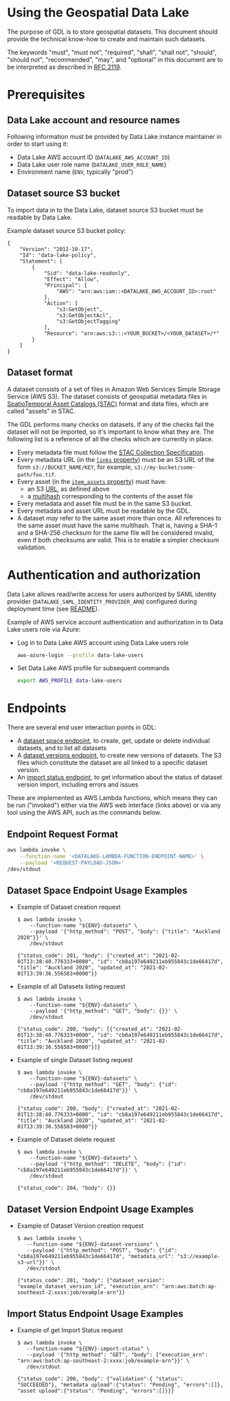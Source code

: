 # Using the Geospatial Data Lake

The purpose of GDL is to store geospatial datasets. This document should provide the technical
know-how to create and maintain such datasets.

The keywords "must", "must not", "required", "shall", "shall not", "should", "should not",
"recommended", "may", and "optional" in this document are to be interpreted as described in
[RFC 2119](https://tools.ietf.org/html/rfc2119).

# Prerequisites

## Data Lake account and resource names

Following information must be provided by Data Lake instance maintainer in order to start using it:

- Data Lake AWS account ID (`DATALAKE_AWS_ACCOUNT_ID`)
- Data Lake user role name (`DATALAKE_USER_ROLE_NAME`)
- Environment name (`ENV`, typically "prod")

## Dataset source S3 bucket

To import data in to the Data Lake, dataset source S3 bucket must be readable by Data Lake.

Example dataset source S3 bucket policy:

```
{
    "Version": "2012-10-17",
    "Id": "data-lake-policy",
    "Statement": [
        {
            "Sid": "data-lake-readonly",
            "Effect": "Allow",
            "Principal": {
                "AWS": "arn:aws:iam::<DATALAKE_AWS_ACCOUNT_ID>:root"
            },
            "Action": [
                "s3:GetObject",
                "s3:GetObjectAcl",
                "s3:GetObjectTagging"
            ],
            "Resource": "arn:aws:s3:::<YOUR_BUCKET>/<YOUR_DATASET>/*"
        }
    ]
}
```

## Dataset format

A dataset consists of a set of files in Amazon Web Services Simple Storage Service (AWS S3). The
dataset consists of geospatial metadata files in
[SpatioTemporal Asset Catalogs (STAC)](https://stacspec.org/) format and data files, which are
called "assets" in STAC.

The GDL performs many checks on datasets. If any of the checks fail the dataset will not be
imported, so it's important to know what they are. The following list is a reference of all the
checks which are currently in place.

- Every metadata file must follow the
  [STAC Collection Specification](https://github.com/radiantearth/stac-spec/blob/master/collection-spec/collection-spec.md).
- Every metadata URL (in the
  [`links` property](https://github.com/radiantearth/stac-spec/blob/master/collection-spec/collection-spec.md#link-object))
  must be an S3 URL of the form `s3://BUCKET_NAME/KEY`, for example,
  `s3://my-bucket/some-path/foo.tif`.
- Every asset (in the
  [`item_assets` property](https://github.com/radiantearth/stac-spec/blob/master/extensions/item-assets/README.md))
  must have:
  - an S3
    [URL](https://github.com/radiantearth/stac-spec/blob/master/item-spec/item-spec.md#asset-object),
    as defined above
  - a
    [multihash](https://github.com/radiantearth/stac-spec/blob/master/extensions/checksum/README.md)
    corresponding to the contents of the asset file
- Every metadata and asset file must be in the same S3 bucket.
- Every metadata and asset URL must be readable by the GDL.
- A dataset _may_ refer to the same asset more than once. All references to the same asset must have
  the same multihash. That is, having a SHA-1 and a SHA-256 checksum for the same file will be
  considered invalid, even if both checksums are valid. This is to enable a simpler checksum
  validation.

# Authentication and authorization

Data Lake allows read/write access for users authorized by SAML identity provider
(`DATALAKE_SAML_IDENTITY_PROVIDER_ARN`) configured during deployment time (see
[README](README.md#aws-infrastructure-deployment-cdk-stack)).

Example of AWS service account authentication and authorization in to Data Lake users role via
Azure:

- Log in to Data Lake AWS account using Data Lake users role

  ```bash
  aws-azure-login --profile data-lake-users
  ```

- Set Data Lake AWS profile for subsequent commands
  ```bash
  export AWS_PROFILE data-lake-users
  ```

# Endpoints

There are several end user interaction points in GDL:

- A [dataset space endpoint](TODO), to create, get, update or delete individual datasets, and to
  list all datasets
- A [dataset versions endpoint](TODO), to create new versions of datasets. The S3 files which
  constitute the dataset are all linked to a specific dataset version.
- An [import status endpoint](TODO), to get information about the status of dataset version import,
  including errors and issues

These are implemented as AWS Lambda functions, which means they can be run ("invoked") either via
the AWS web interface (links above) or via any tool using the AWS API, such as the commands below.

## Endpoint Request Format

```bash
aws lambda invoke \
    --function-name '<DATALAKE-LAMBDA-FUNCTION-ENDPOINT-NAME>' \
    --payload '<REQUEST-PAYLOAD-JSON>'
/dev/stdout
```

## Dataset Space Endpoint Usage Examples

- Example of Dataset creation request

  ```console
  $ aws lambda invoke \
      --function-name "${ENV}-datasets" \
      --payload '{"http_method": "POST", "body": {"title": "Auckland 2020"}}' \
      /dev/stdout

  {"status_code": 201, "body": {"created_at": "2021-02-01T13:38:40.776333+0000", "id": "cb8a197e649211eb955843c1de66417d", "title": "Auckland 2020", "updated_at": "2021-02-01T13:39:36.556583+0000"}}
  ```

- Example of all Datasets listing request

  ```console
  $ aws lambda invoke \
      --function-name "${ENV}-datasets" \
      --payload '{"http_method": "GET", "body": {}}' \
      /dev/stdout

  {"status_code": 200, "body": [{"created_at": "2021-02-01T13:38:40.776333+0000", "id": "cb8a197e649211eb955843c1de66417d", "title": "Auckland 2020", "updated_at": "2021-02-01T13:39:36.556583+0000"}]}
  ```

- Example of single Dataset listing request

  ```console
  $ aws lambda invoke \
      --function-name "${ENV}-datasets" \
      --payload '{"http_method": "GET", "body": {"id": "cb8a197e649211eb955843c1de66417d"}}' \
      /dev/stdout

  {"status_code": 200, "body": {"created_at": "2021-02-01T13:38:40.776333+0000", "id": "cb8a197e649211eb955843c1de66417d", "title": "Auckland 2020", "updated_at": "2021-02-01T13:39:36.556583+0000"}}
  ```

- Example of Dataset delete request

  ```console
  $ aws lambda invoke \
      --function-name "${ENV}-datasets" \
      --payload '{"http_method": "DELETE", "body": {"id": "cb8a197e649211eb955843c1de66417d"}}' \
      /dev/stdout

  {"status_code": 204, "body": {}}
  ```

## Dataset Version Endpoint Usage Examples

- Example of Dataset Version creation request

  ```console
  $ aws lambda invoke \
     --function-name "${ENV}-dataset-versions" \
     --payload '{"http_method": "POST", "body": {"id": "cb8a197e649211eb955843c1de66417d", "metadata_url": "s3://example-s3-url"}}' \
     /dev/stdout

  {"status_code": 201, "body": {"dataset_version": "example_dataset_version_id", "execution_arn": "arn:aws:batch:ap-southeast-2:xxxx:job/example-arn"}}
  ```

## Import Status Endpoint Usage Examples

- Example of get Import Status request

  ```console
  $ aws lambda invoke \
     --function-name "${ENV}-import-status" \
     --payload '{"http_method": "GET", "body": {"execution_arn": "arn:aws:batch:ap-southeast-2:xxxx:job/example-arn"}}' \
     /dev/stdout

  {"status_code": 200, "body": {"validation":{ "status": "SUCCEEDED"}, "metadata upload":{"status": "Pending", "errors":[]}, "asset upload":{"status": "Pending", "errors":[]}}}
  ```
